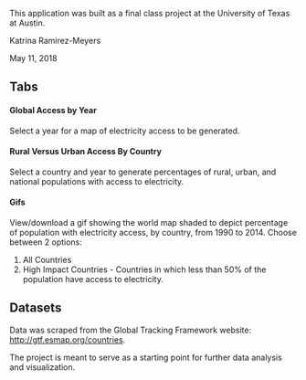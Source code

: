 
This application was built as a final class project at the University 
of Texas at Austin.

Katrina Ramirez-Meyers

May 11, 2018


## Tabs

#### Global Access by Year 
Select a year for a map of electricity access to be generated.

#### Rural Versus Urban Access By Country
Select a country and year to generate percentages of rural, urban, and national populations with access to electricity.

#### Gifs
View/download a gif showing the world map shaded to depict percentage of population with electricity access, by country, from 1990 to 2014. Choose between 2 options:

1.	All Countries
2.	High Impact Countries - Countries in which less than 50% of the population have access to electricity.



## Datasets
Data was scraped from the Global Tracking Framework website: http://gtf.esmap.org/countries.


<!-- ### Tools
The following tools were used:
* RStudio was used to clean and process the data and compute electrification rate averages.
* Shiny was used to create the website/user interface.
* ImageMagick was used in Terminal to create the gif.
* GitHub was used as a form of version control.


### Deliverables
The end result is this publicly accessible tool for observing electrification trends.-->

The project is meant to serve as a starting point for further data analysis and visualization. 

